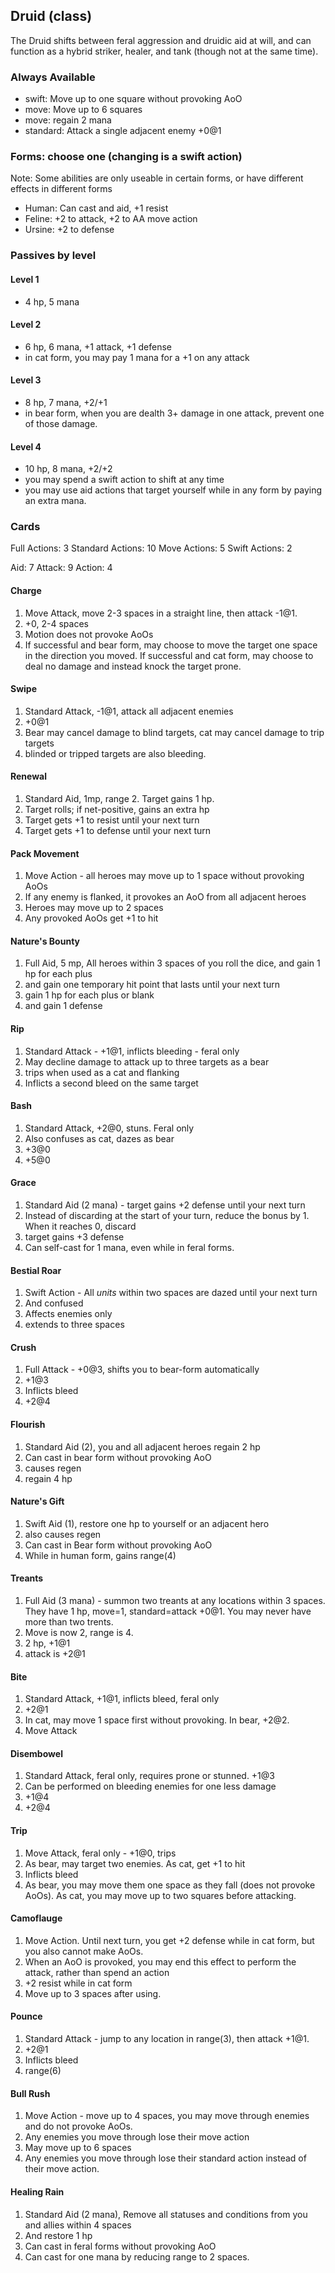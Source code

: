 ## Druid (class)

The Druid shifts between feral aggression and druidic aid at will, and can function as a hybrid
striker, healer, and tank (though not at the same time).

### Always Available

* swift: Move up to one square without provoking AoO
* move: Move up to 6 squares
* move: regain 2 mana
* standard: Attack a single adjacent enemy +0@1

### Forms: choose one (changing is a swift action)

Note: Some abilities are only useable in certain forms,
or have different effects in different forms

* Human: Can cast and aid, +1 resist
* Feline: +2 to attack, +2 to AA move action
* Ursine: +2 to defense

### Passives by level

#### Level 1
* 4 hp, 5 mana

#### Level 2
* 6 hp, 6 mana, +1 attack, +1 defense
* in cat form, you may pay 1 mana for a +1 on any attack

#### Level 3
* 8 hp, 7 mana, +2/+1
* in bear form, when you are dealth 3+ damage in one attack, prevent one of those damage.

#### Level 4
* 10 hp, 8 mana, +2/+2
* you may spend a swift action to shift at any time
* you may use aid actions that target yourself while in any form by paying an extra mana.


### Cards

Full Actions: 3
Standard Actions: 10
Move Actions: 5
Swift Actions: 2

Aid: 7
Attack: 9
Action: 4

#### Charge
1. Move Attack, move 2-3 spaces in a straight line, then attack -1@1.
2. +0, 2-4 spaces
3. Motion does not provoke AoOs
4. If successful and bear form, may choose to move the target one space in the direction you moved.
   If successful and cat form, may choose to deal no damage and instead knock the target prone.

#### Swipe
1. Standard Attack, -1@1, attack all adjacent enemies
2. +0@1
3. Bear may cancel damage to blind targets, cat may cancel damage to trip targets
4. blinded or tripped targets are also bleeding.

#### Renewal
1. Standard Aid, 1mp, range 2. Target gains 1 hp.
2. Target rolls; if net-positive, gains an extra hp
3. Target gets +1 to resist until your next turn
4. Target gets +1 to defense until your next turn

#### Pack Movement
1. Move Action - all heroes may move up to 1 space without provoking AoOs
2. If any enemy is flanked, it provokes an AoO from all adjacent heroes
3. Heroes may move up to 2 spaces
4. Any provoked AoOs get +1 to hit

#### Nature's Bounty
1. Full Aid, 5 mp, All heroes within 3 spaces of you roll the dice, and gain 1 hp for each plus
2. and gain one temporary hit point that lasts until your next turn
3. gain 1 hp for each plus or blank
4. and gain 1 defense

#### Rip
1. Standard Attack - +1@1, inflicts bleeding - feral only
2. May decline damage to attack up to three targets as a bear
3. trips when used as a cat and flanking
4. Inflicts a second bleed on the same target

#### Bash
1. Standard Attack, +2@0, stuns. Feral only
2. Also confuses as cat, dazes as bear
3. +3@0
4. +5@0

#### Grace
1. Standard Aid (2 mana) - target gains +2 defense until your next turn
2. Instead of discarding at the start of your turn, reduce the bonus by 1. When it reaches 0, discard
3. target gains +3 defense
4. Can self-cast for 1 mana, even while in feral forms.

#### Bestial Roar
1. Swift Action - All *units* within two spaces are dazed until your next turn
2. And confused
3. Affects enemies only
4. extends to three spaces

#### Crush
1. Full Attack - +0@3, shifts you to bear-form automatically
2. +1@3
3. Inflicts bleed
4. +2@4

#### Flourish
1. Standard Aid (2), you and all adjacent heroes regain 2 hp
2. Can cast in bear form without provoking AoO
3. causes regen
4. regain 4 hp

#### Nature's Gift
1. Swift Aid (1), restore one hp to yourself or an adjacent hero
2. also causes regen
3. Can cast in Bear form without provoking AoO
4. While in human form, gains range(4)

#### Treants
1. Full Aid (3 mana) - summon two treants at any locations within 3 spaces.
They have 1 hp, move=1, standard=attack +0@1. You may never have more than two trents.
2. Move is now 2, range is 4.
3. 2 hp, +1@1
4. attack is +2@1

#### Bite
1. Standard Attack, +1@1, inflicts bleed, feral only
2. +2@1
3. In cat, may move 1 space first without provoking. In bear, +2@2.
4. Move Attack

#### Disembowel
1. Standard Attack, feral only, requires prone or stunned. +1@3
2. Can be performed on bleeding enemies for one less damage
3. +1@4
4. +2@4

#### Trip
1. Move Attack, feral only - +1@0, trips
2. As bear, may target two enemies. As cat, get +1 to hit
3. Inflicts bleed
4. As bear, you may move them one space as they fall (does not provoke AoOs). As cat,
   you may move up to two squares before attacking.

#### Camoflauge
1. Move Action. Until next turn, you get +2 defense while in cat form, but you also cannot make AoOs.
2. When an AoO is provoked, you may end this effect to perform the attack, rather than spend an action
3. +2 resist while in cat form
4. Move up to 3 spaces after using.

#### Pounce
1. Standard Attack - jump to any location in range(3), then attack +1@1.
2. +2@1
3. Inflicts bleed
4. range(6)

#### Bull Rush
1. Move Action - move up to 4 spaces, you may move through enemies and do not provoke AoOs.
2. Any enemies you move through lose their move action
3. May move up to 6 spaces
4. Any enemies you move through lose their standard action instead of their move action.

#### Healing Rain
1. Standard Aid (2 mana), Remove all statuses and conditions from you and allies within 4 spaces
2. And restore 1 hp
3. Can cast in feral forms without provoking AoO
4. Can cast for one mana by reducing range to 2 spaces.
